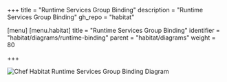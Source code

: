 +++
title = "Runtime Services Group Binding"
description = "Runtime Services Group Binding"
gh_repo = "habitat"

[menu]
  [menu.habitat]
    title = "Runtime Services Group Binding"
    identifier = "habitat/diagrams/runtime-binding"
    parent = "habitat/diagrams"
    weight = 80

+++

![Chef Habitat Runtime Services Group Binding Diagram](/images/habitat/habitat-runtime-service-group-binding.png)
